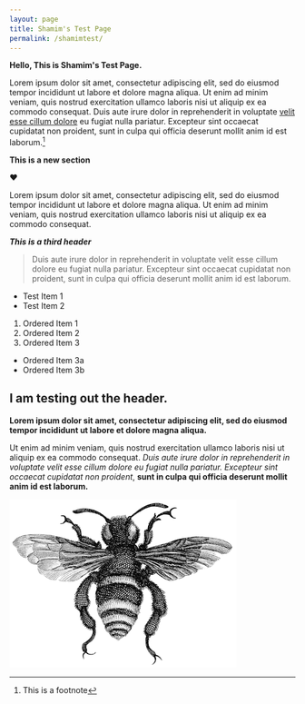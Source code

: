 ```yaml
---
layout: page
title: Shamim's Test Page
permalink: /shamimtest/
---
```


**Hello, This is Shamim's Test Page.**

Lorem ipsum dolor sit amet, consectetur adipiscing elit, sed do eiusmod tempor incididunt ut labore et dolore magna aliqua. Ut enim ad minim veniam, quis nostrud exercitation ullamco laboris nisi ut aliquip ex ea commodo consequat. Duis aute irure dolor in reprehenderit in voluptate [velit esse cillum dolore](https://minicomp.github.io/wax/about/) eu fugiat nulla pariatur. Excepteur sint occaecat cupidatat non proident, sunt in culpa qui officia deserunt mollit anim id est laborum.[^f1]

[^f1]: This is a footnote

**This is a new section**

:heart:

Lorem ipsum dolor sit amet, consectetur adipiscing elit, sed do eiusmod tempor incididunt ut labore et dolore magna aliqua. Ut enim ad minim veniam, quis nostrud exercitation ullamco laboris nisi ut aliquip ex ea commodo consequat. 

***This is a third header***

>Duis aute irure dolor in reprehenderit in voluptate velit esse cillum dolore eu fugiat nulla pariatur. Excepteur sint occaecat cupidatat non proident, sunt in culpa qui officia deserunt mollit anim id est laborum.

* Test Item 1
* Test Item 2

1. Ordered Item 1
2. Ordered Item 2
3. Ordered Item 3
* Ordered Item 3a
* Ordered Item 3b

## I am testing out the header.

**Lorem ipsum dolor sit amet, consectetur adipiscing elit, sed do eiusmod tempor incididunt ut labore et dolore magna aliqua.** 

Ut enim ad minim veniam, quis nostrud exercitation ullamco laboris nisi ut aliquip ex ea commodo consequat. _Duis aute irure dolor in reprehenderit in voluptate velit esse cillum dolore eu fugiat nulla pariatur. Excepteur sint occaecat cupidatat non proident_, __sunt in culpa qui officia deserunt mollit anim id est laborum.__

![Test Image](https://github.com/elotroalex/mwmp/blob/master/img/logo.png)
